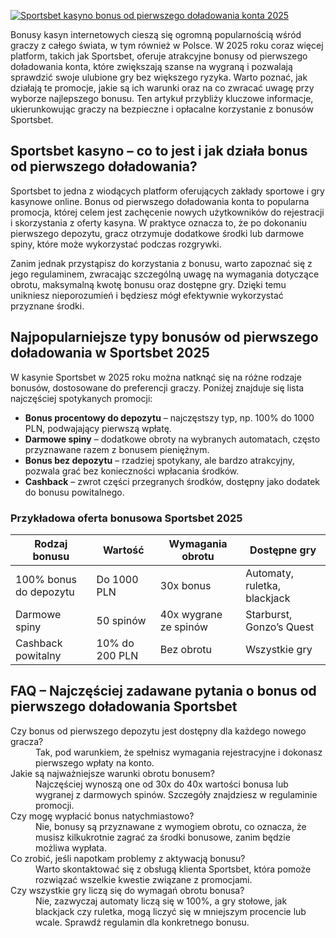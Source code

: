 [![Sportsbet kasyno bonus od pierwszego doładowania konta 2025](https://123-caf.pages.dev/gitsignup.png)](https://vrmoo.ru/Bt82HjjY)

<p>Bonusy kasyn internetowych cieszą się ogromną popularnością wśród graczy z całego świata, w tym również w Polsce. W 2025 roku coraz więcej platform, takich jak Sportsbet, oferuje atrakcyjne bonusy od pierwszego doładowania konta, które zwiększają szanse na wygraną i pozwalają sprawdzić swoje ulubione gry bez większego ryzyka. Warto poznać, jak działają te promocje, jakie są ich warunki oraz na co zwracać uwagę przy wyborze najlepszego bonusu. Ten artykuł przybliży kluczowe informacje, ukierunkowując graczy na bezpieczne i opłacalne korzystanie z bonusów Sportsbet.</p>  <h2>Sportsbet kasyno – co to jest i jak działa bonus od pierwszego doładowania?</h2> <p>Sportsbet to jedna z wiodących platform oferujących zakłady sportowe i gry kasynowe online. Bonus od pierwszego doładowania konta to popularna promocja, której celem jest zachęcenie nowych użytkowników do rejestracji i skorzystania z oferty kasyna. W praktyce oznacza to, że po dokonaniu pierwszego depozytu, gracz otrzymuje dodatkowe środki lub darmowe spiny, które może wykorzystać podczas rozgrywki.</p> <p>Zanim jednak przystąpisz do korzystania z bonusu, warto zapoznać się z jego regulaminem, zwracając szczególną uwagę na wymagania dotyczące obrotu, maksymalną kwotę bonusu oraz dostępne gry. Dzięki temu unikniesz nieporozumień i będziesz mógł efektywnie wykorzystać przyznane środki.</p>  <h2>Najpopularniejsze typy bonusów od pierwszego doładowania w Sportsbet 2025</h2> <p>W kasynie Sportsbet w 2025 roku można natknąć się na różne rodzaje bonusów, dostosowane do preferencji graczy. Poniżej znajduje się lista najczęściej spotykanych promocji:</p>  <ul>   <li><strong>Bonus procentowy do depozytu</strong> – najczęstszy typ, np. 100% do 1000 PLN, podwajający pierwszą wpłatę.</li>   <li><strong>Darmowe spiny</strong> – dodatkowe obroty na wybranych automatach, często przyznawane razem z bonusem pieniężnym.</li>   <li><strong>Bonus bez depozytu</strong> – rzadziej spotykany, ale bardzo atrakcyjny, pozwala grać bez konieczności wpłacania środków.</li>   <li><strong>Cashback</strong> – zwrot części przegranych środków, dostępny jako dodatek do bonusu powitalnego.</li> </ul>  <h3>Przykładowa oferta bonusowa Sportsbet 2025</h3> <table>   <thead>     <tr>       <th>Rodzaj bonusu</th>       <th>Wartość</th>       <th>Wymagania obrotu</th>       <th>Dostępne gry</th>     </tr>   </thead>   <tbody>     <tr>       <td>100% bonus do depozytu</td>       <td>Do 1000 PLN</td>       <td>30x bonus</td>       <td>Automaty, ruletka, blackjack</td>     </tr>     <tr>       <td>Darmowe spiny</td>       <td>50 spinów</td>       <td>40x wygrane ze spinów</td>       <td>Starburst, Gonzo’s Quest</td>     </tr>     <tr>       <td>Cashback powitalny</td>       <td>10% do 200 PLN</td>       <td>Bez obrotu</td>       <td>Wszystkie gry</td>     </tr>   </tbody> </table>  <h2>FAQ – Najczęściej zadawane pytania o bonus od pierwszego doładowania Sportsbet</h2> <dl>   <dt>Czy bonus od pierwszego depozytu jest dostępny dla każdego nowego gracza?</dt>   <dd>Tak, pod warunkiem, że spełnisz wymagania rejestracyjne i dokonasz pierwszego wpłaty na konto.</dd>    <dt>Jakie są najważniejsze warunki obrotu bonusem?</dt>   <dd>Najczęściej wynoszą one od 30x do 40x wartości bonusa lub wygranej z darmowych spinów. Szczegóły znajdziesz w regulaminie promocji.</dd>    <dt>Czy mogę wypłacić bonus natychmiastowo?</dt>   <dd>Nie, bonusy są przyznawane z wymogiem obrotu, co oznacza, że musisz kilkukrotnie zagrać za środki bonusowe, zanim będzie możliwa wypłata.</dd>    <dt>Co zrobić, jeśli napotkam problemy z aktywacją bonusu?</dt>   <dd>Warto skontaktować się z obsługą klienta Sportsbet, która pomoże rozwiązać wszelkie kwestie związane z promocjami.</dd>    <dt>Czy wszystkie gry liczą się do wymagań obrotu bonusa?</dt>   <dd>Nie, zazwyczaj automaty liczą się w 100%, a gry stołowe, jak blackjack czy ruletka, mogą liczyć się w mniejszym procencie lub wcale. Sprawdź regulamin dla konkretnego bonusu.</dd> </dl>